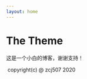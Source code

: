 ```yaml
---
layout: home
---
```

# The Theme

这是一个小白的博客，谢谢支持！

​																			           copyright(c) @ zcj507 2020

